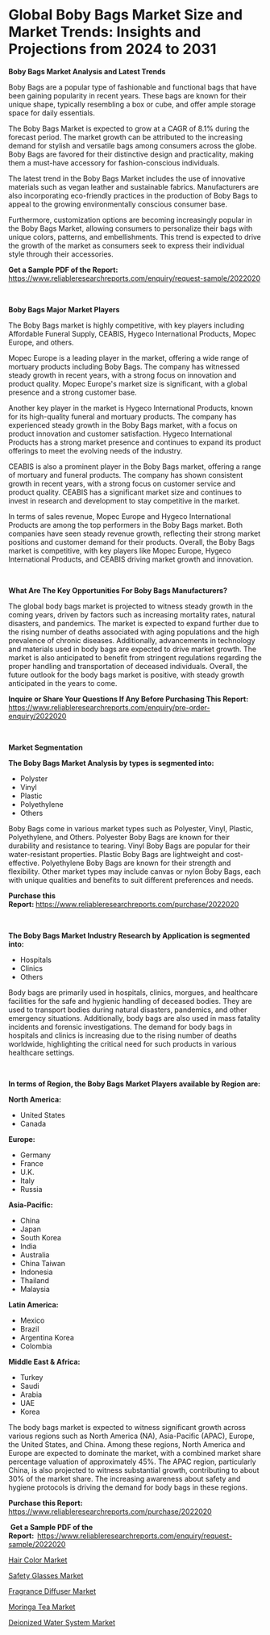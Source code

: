 <p><h1>Global Boby Bags Market Size and Market Trends: Insights and Projections from 2024 to 2031</h1></p><p><strong>Boby Bags Market Analysis and Latest Trends</strong></p>
<p><p>Boby Bags are a popular type of fashionable and functional bags that have been gaining popularity in recent years. These bags are known for their unique shape, typically resembling a box or cube, and offer ample storage space for daily essentials.</p><p>The Boby Bags Market is expected to grow at a CAGR of 8.1% during the forecast period. The market growth can be attributed to the increasing demand for stylish and versatile bags among consumers across the globe. Boby Bags are favored for their distinctive design and practicality, making them a must-have accessory for fashion-conscious individuals.</p><p>The latest trend in the Boby Bags Market includes the use of innovative materials such as vegan leather and sustainable fabrics. Manufacturers are also incorporating eco-friendly practices in the production of Boby Bags to appeal to the growing environmentally conscious consumer base.</p><p>Furthermore, customization options are becoming increasingly popular in the Boby Bags Market, allowing consumers to personalize their bags with unique colors, patterns, and embellishments. This trend is expected to drive the growth of the market as consumers seek to express their individual style through their accessories.</p></p>
<p><strong>Get a Sample PDF of the Report:&nbsp;</strong> <a href="https://www.reliableresearchreports.com/enquiry/request-sample/2022020">https://www.reliableresearchreports.com/enquiry/request-sample/2022020</a></p>
<p>&nbsp;</p>
<p><strong>Boby Bags Major Market Players</strong></p>
<p><p>The Boby Bags market is highly competitive, with key players including Affordable Funeral Supply, CEABIS, Hygeco International Products, Mopec Europe, and others. </p><p>Mopec Europe is a leading player in the market, offering a wide range of mortuary products including Boby Bags. The company has witnessed steady growth in recent years, with a strong focus on innovation and product quality. Mopec Europe's market size is significant, with a global presence and a strong customer base.</p><p>Another key player in the market is Hygeco International Products, known for its high-quality funeral and mortuary products. The company has experienced steady growth in the Boby Bags market, with a focus on product innovation and customer satisfaction. Hygeco International Products has a strong market presence and continues to expand its product offerings to meet the evolving needs of the industry.</p><p>CEABIS is also a prominent player in the Boby Bags market, offering a range of mortuary and funeral products. The company has shown consistent growth in recent years, with a strong focus on customer service and product quality. CEABIS has a significant market size and continues to invest in research and development to stay competitive in the market.</p><p>In terms of sales revenue, Mopec Europe and Hygeco International Products are among the top performers in the Boby Bags market. Both companies have seen steady revenue growth, reflecting their strong market positions and customer demand for their products. Overall, the Boby Bags market is competitive, with key players like Mopec Europe, Hygeco International Products, and CEABIS driving market growth and innovation.</p></p>
<p>&nbsp;</p>
<p><strong>What Are The Key Opportunities For Boby Bags Manufacturers?</strong></p>
<p><p>The global body bags market is projected to witness steady growth in the coming years, driven by factors such as increasing mortality rates, natural disasters, and pandemics. The market is expected to expand further due to the rising number of deaths associated with aging populations and the high prevalence of chronic diseases. Additionally, advancements in technology and materials used in body bags are expected to drive market growth. The market is also anticipated to benefit from stringent regulations regarding the proper handling and transportation of deceased individuals. Overall, the future outlook for the body bags market is positive, with steady growth anticipated in the years to come.</p></p>
<p><strong>Inquire or Share Your Questions If Any Before Purchasing This Report:</strong> <a href="https://www.reliableresearchreports.com/enquiry/pre-order-enquiry/2022020">https://www.reliableresearchreports.com/enquiry/pre-order-enquiry/2022020</a></p>
<p>&nbsp;</p>
<p><strong>Market Segmentation</strong></p>
<p><strong>The Boby Bags Market Analysis by types is segmented into:</strong></p>
<p><ul><li>Polyster</li><li>Vinyl</li><li>Plastic</li><li>Polyethylene</li><li>Others</li></ul></p>
<p><p>Boby Bags come in various market types such as Polyester, Vinyl, Plastic, Polyethylene, and Others. Polyester Boby Bags are known for their durability and resistance to tearing. Vinyl Boby Bags are popular for their water-resistant properties. Plastic Boby Bags are lightweight and cost-effective. Polyethylene Boby Bags are known for their strength and flexibility. Other market types may include canvas or nylon Boby Bags, each with unique qualities and benefits to suit different preferences and needs.</p></p>
<p><strong>Purchase this Report:&nbsp;</strong><a href="https://www.reliableresearchreports.com/purchase/2022020">https://www.reliableresearchreports.com/purchase/2022020</a></p>
<p>&nbsp;</p>
<p><strong>The Boby Bags Market Industry Research by Application is segmented into:</strong></p>
<p><ul><li>Hospitals</li><li>Clinics</li><li>Others</li></ul></p>
<p><p>Body bags are primarily used in hospitals, clinics, morgues, and healthcare facilities for the safe and hygienic handling of deceased bodies. They are used to transport bodies during natural disasters, pandemics, and other emergency situations. Additionally, body bags are also used in mass fatality incidents and forensic investigations. The demand for body bags in hospitals and clinics is increasing due to the rising number of deaths worldwide, highlighting the critical need for such products in various healthcare settings.</p></p>
<p>&nbsp;</p>
<p><strong>In terms of Region, the Boby Bags Market Players available by Region are:</strong></p>
<p>
    <p> <strong> North America: </strong>
        <ul>
            <li>United States</li>
            <li>Canada</li>
        </ul>
        </p> 
    <p> <strong> Europe: </strong>
        <ul>
            <li>Germany</li>
            <li>France</li>
            <li>U.K.</li>
            <li>Italy</li>
            <li>Russia</li>
        </ul>
        </p> 
    <p> <strong> Asia-Pacific: </strong>
        <ul>
            <li>China</li>
            <li>Japan</li>
            <li>South Korea</li>
            <li>India</li>
            <li>Australia</li>
            <li>China Taiwan</li>
            <li>Indonesia</li>
            <li>Thailand</li>
            <li>Malaysia</li>
        </ul>
        </p> 
    <p> <strong> Latin America: </strong>
        <ul>
            <li>Mexico</li>
            <li>Brazil</li>
            <li>Argentina Korea</li>
            <li>Colombia</li>
        </ul>
        </p> 
    <p> <strong> Middle East & Africa: </strong>
        <ul>
            <li>Turkey</li>
            <li>Saudi</li>
            <li>Arabia</li>
            <li>UAE</li>
            <li>Korea</li>
        </ul>
    </p>
    </p>
<p><p>The body bags market is expected to witness significant growth across various regions such as North America (NA), Asia-Pacific (APAC), Europe, the United States, and China. Among these regions, North America and Europe are expected to dominate the market, with a combined market share percentage valuation of approximately 45%. The APAC region, particularly China, is also projected to witness substantial growth, contributing to about 30% of the market share. The increasing awareness about safety and hygiene protocols is driving the demand for body bags in these regions.</p></p>
<p><strong>Purchase this Report: </strong><a href="https://www.reliableresearchreports.com/purchase/2022020">https://www.reliableresearchreports.com/purchase/2022020</a></p>
<p>&nbsp;<strong>Get a Sample PDF of the Report:&nbsp;&nbsp;</strong><a href="https://www.reliableresearchreports.com/enquiry/request-sample/2022020">https://www.reliableresearchreports.com/enquiry/request-sample/2022020</a></p>
<p><strong></strong></p>
<p><p><a href="https://view.publitas.com/reportprime-1/hair-color-market-size-reflecting-a-forecast-till-2031-market-by-type-by-application-and-by-geography/">Hair Color Market</a></p><p><a href="https://view.publitas.com/reportprime-1/safety-glasses-market-offer-valuable-insights-into-market-size-market-share-market-trends-and-projections-spanning-from-2024-to-2031/">Safety Glasses Market</a></p><p><a href="https://zircon-bluebell-299.notion.site/Fragrance-Diffuser-Market-Furnish-Information-about-Market-Size-Market-Share-Market-Dynamics-and--f335a04d7f8843e69d562b5ac9e473dc">Fragrance Diffuser Market</a></p><p><a href="https://fearless-okapi-6c8.notion.site/Moringa-Tea-Market-Research-Report-Unlocks-Analysis-on-the-Market-Financial-Status-Market-Size-and-52d25e25f1d14bd29a1a3ade0ddb37ea">Moringa Tea Market</a></p><p><a href="https://scarlet-rocket-c63.notion.site/Deionized-Water-System-Market-Size-Share-Trends-Analysis-Report-By-Application-Regional-Outlook--212e8ad17be44e069e6928b0ac2f0981">Deionized Water System Market</a></p></p>